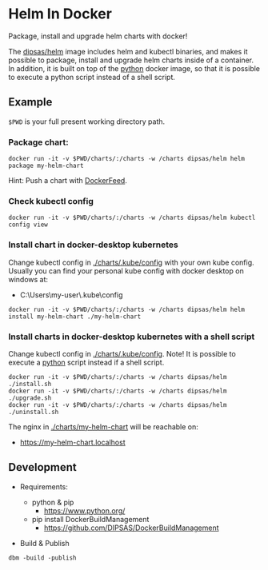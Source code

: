 # Helm In Docker

Package, install and upgrade helm charts with docker!

The [dipsas/helm](https://hub.docker.com/repository/docker/dipsas/helm) image includes helm and kubectl binaries, and makes it possible to package, install and upgrade helm charts inside of a container.
In addition, it is built on top of the [python](https://hub.docker.com/_/python) docker image, so that it is possible to execute a python script instead of a shell script.

## Example
`$PWD` is your full present working directory path.

### Package chart:
```
docker run -it -v $PWD/charts/:/charts -w /charts dipsas/helm helm package my-helm-chart
```
Hint: Push a chart with [DockerFeed](https://github.com/DIPSAS/DockerFeed/tree/master/DockerFeedInDocker).

### Check kubectl config
```
docker run -it -v $PWD/charts/:/charts -w /charts dipsas/helm kubectl config view
```

### Install chart in docker-desktop kubernetes
Change kubectl config in [./charts/.kube/config](./charts/.kube/config) with your own kube config.
Usually you can find your personal kube config with docker desktop on windows at:
- C:\\Users\\my-user\\.kube\\config
```
docker run -it -v $PWD/charts/:/charts -w /charts dipsas/helm helm install my-helm-chart ./my-helm-chart
```

### Install charts in docker-desktop kubernetes with a shell script
Change kubectl config in [./charts/.kube/config](./charts/.kube/config).
Note! It is possible to execute a [python](https://www.python.org/) script instead if a shell script.
```
docker run -it -v $PWD/charts/:/charts -w /charts dipsas/helm ./install.sh
docker run -it -v $PWD/charts/:/charts -w /charts dipsas/helm ./upgrade.sh
docker run -it -v $PWD/charts/:/charts -w /charts dipsas/helm ./uninstall.sh
```
The nginx in [./charts/my-helm-chart](./charts/my-helm-chart) will be reachable on:
- https://my-helm-chart.localhost

## Development
- Requirements:
  - python & pip
    - https://www.python.org/
  - pip install DockerBuildManagement
    - https://github.com/DIPSAS/DockerBuildManagement

- Build & Publish
```
dbm -build -publish
```